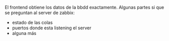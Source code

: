 El frontend obtiene los datos de la bbdd exactamente.
Algunas partes si que se preguntan al server de zabbix:
  - estado de las colas
  - puertos donde esta listening el server
  - alguna más
